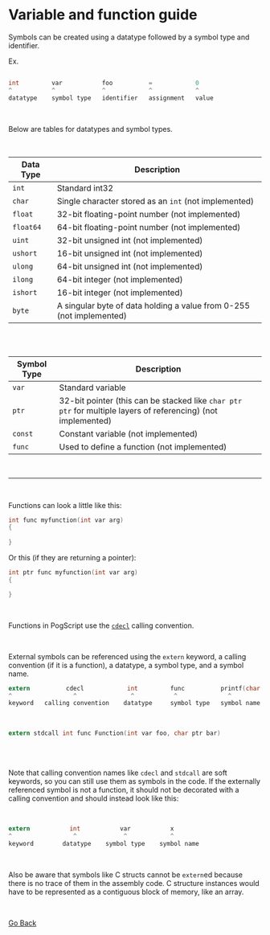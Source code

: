 # Variable and function guide

Symbols can be created using a datatype followed by a symbol type and identifier.

Ex.

```c

int         var           foo          =            0
^           ^             ^            ^            ^
datatype    symbol type   identifier   assignment   value
```

<br/>

Below are tables for datatypes and symbol types.

<br/>

| Data Type     | Description 
| -----------   | ----------- 
| `int`         | Standard int32
| `char`	| Single character stored as an `int` (not implemented)
| `float`       | 32-bit floating-point number (not implemented)
| `float64`     | 64-bit floating-point number (not implemented)
| `uint`	| 32-bit unsigned int (not implemented)
| `ushort`	| 16-bit unsigned int (not implemented)
| `ulong`	| 64-bit unsigned int (not implemented)
| `ilong`	| 64-bit integer (not implemented)
| `ishort`	| 16-bit integer (not implemented)
| `byte`	| A singular byte of data holding a value from 0-255 (not implemented)

<br/>
<br/>

| Symbol Type   | Description 
| -----------   | ----------- 
| `var`         | Standard variable
| `ptr`         | 32-bit pointer (this can be stacked like `char ptr ptr` for multiple layers of referencing) (not implemented)
| `const`       | Constant variable (not implemented)
| `func`        | Used to define a function (not implemented)

<br/>

---------------------------------

<br/>

Functions can look a little like this:

```c
int func myfunction(int var arg)
{
	
}
```

Or this (if they are returning a pointer):

```c
int ptr func myfunction(int var arg)
{

}
```

<br/>

Functions in PogScript use the [`cdecl`](https://en.wikipedia.org/wiki/X86_calling_conventions#cdecl) calling convention.

<br/>

External symbols can be referenced using the `extern` keyword, a calling convention (if it is a function), a datatype, a symbol type, and a symbol name.

```c
extern          cdecl            int         func          printf(char ptr, ...)
^                 ^               ^           ^              ^
keyword   calling convention    datatype     symbol type   symbol name
```

<br/>

```c
extern stdcall int func Function(int var foo, char ptr bar)
```

<br/>
<br/>

Note that calling convention names like `cdecl` and `stdcall` are soft keywords, so you can still use them as symbols in the code. If the externally referenced symbol is not a function, it should not be decorated with a calling convention and should instead look like this:

<br/>

```c
extern           int           var           x
^                 ^             ^            ^
keyword        datatype    symbol type    symbol name
```

<br/>

Also be aware that symbols like C structs cannot be `extern`ed because there is no trace of them in the assembly code. C structure instances would have to be represented as a contiguous block of memory, like an array.

<br/>

[Go Back](./)
